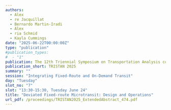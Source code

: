 ```yaml
---
authors:
  - Alex
  - re Jacquillat
  - Bernardo Martin-Iradi
  - Alex
  - ria Schmid
  - Kayla Cummings
date: "2025-06-22T00:00:00Z"
type: "publication"
#publication_types:
#  - "1"
publication: The 12th Triennial Symposium on Transportation Analysis conference
publication_short: TRISTAN 2025
summary: ""
session: "Integrating Fixed-Route and On-Demand Transit"
day: "Tuesday"
slot_no: "7"
slot: "13:30-15:30, Tuesday June 24"
title: "Deviated Fixed-route Microtransit: Design and Operations"
url_pdf: /proceedings/TRISTAN2025_ExtendedAbstract_474.pdf
---
```

